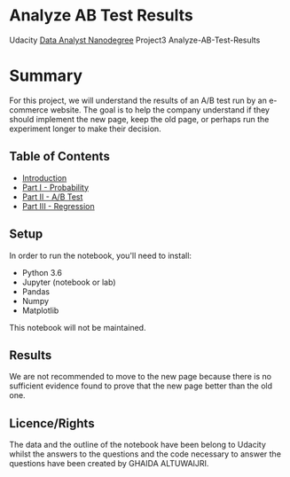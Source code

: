 # Analyze AB Test Results
Udacity [Data Analyst Nanodegree](https://eu.udacity.com/course/data-analyst-nanodegree--nd002) Project3 Analyze-AB-Test-Results

# Summary
For this project, we will understand the results of an A/B test run by an e-commerce website. The goal is to help the company understand if they should implement the new page, keep the old page, or perhaps run the experiment longer to make their decision.

## Table of Contents
- [Introduction](#intro)
- [Part I - Probability](#probability)
- [Part II - A/B Test](#ab_test)
- [Part III - Regression](#regression)

## Setup
In order to run the notebook, you'll need to install:
- Python 3.6
- Jupyter (notebook or lab)
- Pandas
- Numpy
- Matplotlib

This notebook will not be maintained.

## Results
We are not recommended to move to the new page because there is no sufficient evidence found to prove that the new page better than the old one.

## Licence/Rights
The data and the outline of the notebook have been belong to Udacity whilst the answers to the questions and the code necessary to answer the questions have been created by GHAIDA ALTUWAIJRI. 
